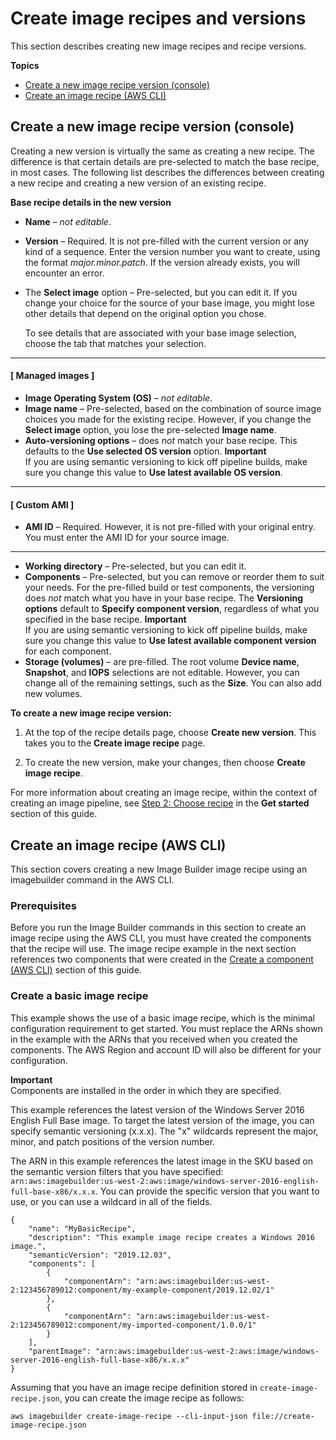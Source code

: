 # Create image recipes and versions<a name="create-image-recipes"></a>

This section describes creating new image recipes and recipe versions\.

**Topics**
+ [Create a new image recipe version \(console\)](#create-image-recipe-version-console)
+ [Create an image recipe \(AWS CLI\)](#create-image-recipe-cli)

## Create a new image recipe version \(console\)<a name="create-image-recipe-version-console"></a>

Creating a new version is virtually the same as creating a new recipe\. The difference is that certain details are pre\-selected to match the base recipe, in most cases\. The following list describes the differences between creating a new recipe and creating a new version of an existing recipe\.

**Base recipe details in the new version**
+ **Name** – *not editable*\.
+ **Version** – Required\. It is not pre\-filled with the current version or any kind of a sequence\. Enter the version number you want to create, using the format *major\.minor\.patch*\. If the version already exists, you will encounter an error\.
+ The **Select image** option – Pre\-selected, but you can edit it\. If you change your choice for the source of your base image, you might lose other details that depend on the original option you chose\.

  To see details that are associated with your base image selection, choose the tab that matches your selection\.

------
#### [ Managed images ]
  + **Image Operating System \(OS\)** – *not editable*\.
  + **Image name** – Pre\-selected, based on the combination of source image choices you made for the existing recipe\. However, if you change the **Select image** option, you lose the pre\-selected **Image name**\.
  + **Auto\-versioning options** – does *not* match your base recipe\. This defaults to the **Use selected OS version** option\.
**Important**  
If you are using semantic versioning to kick off pipeline builds, make sure you change this value to **Use latest available OS version**\.

------
#### [ Custom AMI ]
  + **AMI ID** – Required\. However, it is not pre\-filled with your original entry\. You must enter the AMI ID for your source image\.

------
+ **Working directory** – Pre\-selected, but you can edit it\.
+ **Components** – Pre\-selected, but you can remove or reorder them to suit your needs\. For the pre\-filled build or test components, the versioning does *not* match what you have in your base recipe\. The **Versioning options** default to **Specify component version**, regardless of what you specified in the base recipe\.
**Important**  
If you are using semantic versioning to kick off pipeline builds, make sure you change this value to **Use latest available component version** for each component\.
+ **Storage \(volumes\)** – are pre\-filled\. The root volume **Device name**, **Snapshot**, and **IOPS** selections are not editable\. However, you can change all of the remaining settings, such as the **Size**\. You can also add new volumes\.

**To create a new image recipe version:**

1. At the top of the recipe details page, choose **Create new version**\. This takes you to the **Create image recipe** page\.

1. To create the new version, make your changes, then choose **Create image recipe**\.

For more information about creating an image recipe, within the context of creating an image pipeline, see [Step 2: Choose recipe](start-build-image-pipeline.md#start-build-image-step2) in the **Get started** section of this guide\.

## Create an image recipe \(AWS CLI\)<a name="create-image-recipe-cli"></a>

This section covers creating a new Image Builder image recipe using an imagebuilder command in the AWS CLI\.

### Prerequisites<a name="image-recipes-cli-prereq"></a>

Before you run the Image Builder commands in this section to create an image recipe using the AWS CLI, you must have created the components that the recipe will use\. The image recipe example in the next section references two components that were created in the [Create a component \(AWS CLI\)](create-components-cli.md) section of this guide\.

### Create a basic image recipe<a name="image-recipes-cli-create-recipe"></a>

This example shows the use of a basic image recipe, which is the minimal configuration requirement to get started\. You must replace the ARNs shown in the example with the ARNs that you received when you created the components\. The AWS Region and account ID will also be different for your configuration\.

**Important**  
Components are installed in the order in which they are specified\.

This example references the latest version of the Windows Server 2016 English Full Base image\. To target the latest version of the image, you can specify semantic versioning \(x\.x\.x\)\. The "x" wildcards represent the major, minor, and patch positions of the version number\.

The ARN in this example references the latest image in the SKU based on the semantic version filters that you have specified: `arn:aws:imagebuilder:us-west-2:aws:image/windows-server-2016-english-full-base-x86/x.x.x`\. You can provide the specific version that you want to use, or you can use a wildcard in all of the fields\.

```
{
    "name": "MyBasicRecipe",
    "description": "This example image recipe creates a Windows 2016 image.",
    "semanticVersion": "2019.12.03",
    "components": [
        {
            "componentArn": "arn:aws:imagebuilder:us-west-2:123456789012:component/my-example-component/2019.12.02/1"
        },
        {
            "componentArn": "arn:aws:imagebuilder:us-west-2:123456789012:component/my-imported-component/1.0.0/1"
        }
    ],
    "parentImage": "arn:aws:imagebuilder:us-west-2:aws:image/windows-server-2016-english-full-base-x86/x.x.x"
}
```

Assuming that you have an image recipe definition stored in `create-image-recipe.json`, you can create the image recipe as follows:

```
aws imagebuilder create-image-recipe --cli-input-json file://create-image-recipe.json
```